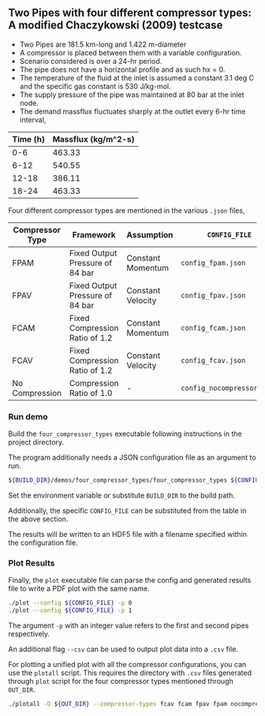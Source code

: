 ## Two Pipes with four different compressor types: A modified Chaczykowski (2009) testcase

- Two Pipes are 181.5 km-long and 1.422 m-diameter
- A compressor is placed between them with a variable configuration.
- Scenario considered is over a 24-hr period.
- The pipe does not have a horizontal profile and as such hx = 0.
- The temperature of the fluid at the inlet is assumed a constant 3.1 deg C and the specific gas constant is 530 J/kg-mol.
- The supply pressure of the pipe was maintained at 80 bar at the inlet node.
- The demand massflux fluctuates sharply at the outlet every 6-hr time interval,

| Time (h) | Massflux (kg/m^2-s) |
|----------|---------------|
| 0-6      | 463.33        |
| 6-12     | 540.55        |
| 12-18    | 386.11        |
| 18-24    | 463.33        |

Four different compressor types are mentioned in the various `.json` files,

| Compressor Type | Framework                       | Assumption        | `CONFIG_FILE`      |
|-----------------|---------------------------------|-------------------|--------------------|
| FPAM            | Fixed Output Pressure of 84 bar | Constant Momentum | `config_fpam.json` |
| FPAV            | Fixed Output Pressure of 84 bar | Constant Velocity | `config_fpav.json` |
| FCAM            | Fixed Compression Ratio of 1.2  | Constant Momentum | `config_fcam.json` |
| FCAV            | Fixed Compression Ratio of 1.2  | Constant Velocity | `config_fcav.json` |
| No Compression  | Compression Ratio of 1.0        | -                 | `config_nocompressor.json`|

### Run demo

Build the `four_compressor_types` executable following instructions in the project directory.

The program additionally needs a JSON configuration file as an argument to run.

```bash
${BUILD_DIR}/demos/four_compressor_types/four_compressor_types ${CONFIG_FILE}
```

Set the environment variable or substitute `BUILD_DIR` to the build path.

Additionally, the specific `CONFIG_FILE` can be substituted from the table in the above section.

The results will be written to an HDF5 file with a filename specified within the configuration file.

### Plot Results

Finally, the `plot` executable file can parse the config and generated results file to write a PDF plot with the same name.

```bash
./plot --config ${CONFIG_FILE} -p 0
./plot --config ${CONFIG_FILE} -p 1
```

The argument `-p` with an integer value refers to the first and second pipes respectively.

An additional flag `--csv` can be used to output plot data into a `.csv` file.

For plotting a unified plot with all the compressor configurations, you can use the `plotall` script.
This requires the directory with `.csv` files generated through `plot` script for the four compressor types mentioned through `OUT_DIR`.

```bash
./plotall -O ${OUT_DIR} --compressor-types fcav fcam fpav fpam nocompressor
```
